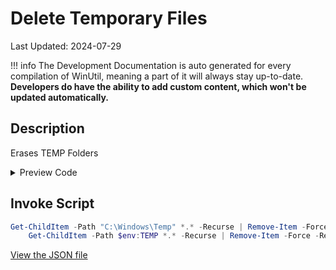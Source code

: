 ﻿# Delete Temporary Files

Last Updated: 2024-07-29


!!! info
     The Development Documentation is auto generated for every compilation of WinUtil, meaning a part of it will always stay up-to-date. **Developers do have the ability to add custom content, which won't be updated automatically.**


## Description

Erases TEMP Folders

<!-- BEGIN CUSTOM CONTENT -->

<!-- END CUSTOM CONTENT -->

<details>
<summary>Preview Code</summary>

```json
{
    "Content":  "Delete Temporary Files",
    "Description":  "Erases TEMP Folders",
    "category":  "Essential Tweaks",
    "panel":  "1",
    "Order":  "a002_",
    "InvokeScript":  [
                         "Get-ChildItem -Path \"C:\\Windows\\Temp\" *.* -Recurse | Remove-Item -Force -Recurse\r\n    Get-ChildItem -Path $env:TEMP *.* -Recurse | Remove-Item -Force -Recurse"
                     ]
}
```
</details>

## Invoke Script

```powershell
Get-ChildItem -Path "C:\Windows\Temp" *.* -Recurse | Remove-Item -Force -Recurse
    Get-ChildItem -Path $env:TEMP *.* -Recurse | Remove-Item -Force -Recurse

```
<!-- BEGIN SECOND CUSTOM CONTENT -->

<!-- END SECOND CUSTOM CONTENT -->

[View the JSON file](https://github.com/ChrisTitusTech/winutil/tree/main/config/tweaks.json)

